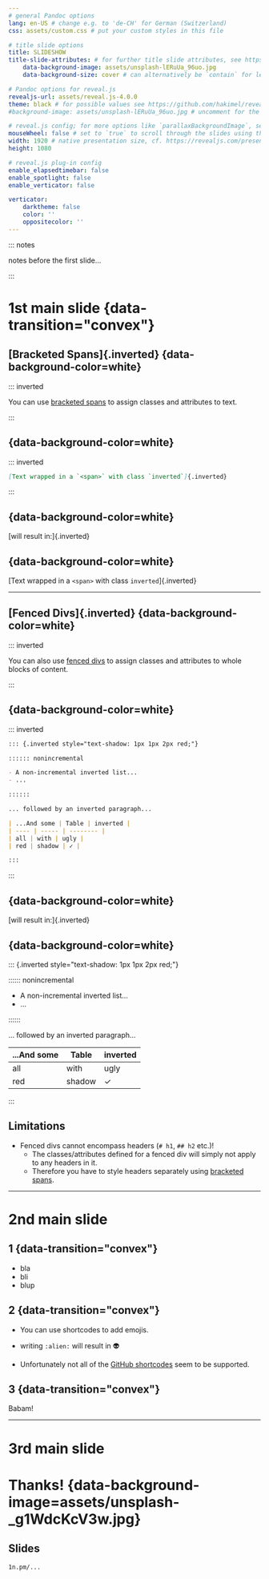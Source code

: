 ```yaml
---
# general Pandoc options
lang: en-US # change e.g. to 'de-CH' for German (Switzerland)
css: assets/custom.css # put your custom styles in this file

# title slide options
title: SLIDESHOW
title-slide-attributes: # for further title slide attributes, see https://pandoc.org/MANUAL.html#background-in-reveal.js-and-beamer
    data-background-image: assets/unsplash-lERuUa_96uo.jpg
    data-background-size: cover # can alternatively be `contain` for letterboxing

# Pandoc options for reveal.js
revealjs-url: assets/reveal.js-4.0.0
theme: black # for possible values see https://github.com/hakimel/reveal.js#theming
#background-image: assets/unsplash-lERuUa_96uo.jpg # uncomment for the same background image on every slide

# reveal.js config; for more options like `parallaxBackgroundImage`, see https://revealjs.com/config/
mouseWheel: false # set to `true` to scroll through the slides using the mouse wheel / touchpad
width: 1920 # native presentation size, cf. https://revealjs.com/presentation-size/
height: 1080

# reveal.js plug-in config
enable_elapsedtimebar: false
enable_spotlight: false
enable_verticator: false

verticator:
    darktheme: false
    color: ''
    oppositecolor: ''
---
```


::: notes

notes before the first slide...

:::

# 1st main slide {data-transition="convex"}

## [Bracketed Spans]{.inverted} {data-background-color=white}

::: inverted

You can use [bracketed spans](https://pandoc.org/MANUAL.html#extension-bracketed_spans) to assign classes and attributes to text.

:::

## {data-background-color=white}

::: inverted

```md
[Text wrapped in a `<span>` with class `inverted`]{.inverted}
```

:::

## {data-background-color=white}

[will result in:]{.inverted}

## {data-background-color=white}

[Text wrapped in a `<span>` with class `inverted`]{.inverted}

---

## [Fenced Divs]{.inverted} {data-background-color=white}

::: inverted

You can also use [fenced divs](https://pandoc.org/MANUAL.html#extension-fenced_divs) to assign classes and attributes to whole blocks of content.

:::

## {data-background-color=white}

::: inverted

```md
::: {.inverted style="text-shadow: 1px 1px 2px red;"}

:::::: nonincremental

- A non-incremental inverted list...
- ...

::::::

... followed by an inverted paragraph...

| ...And some | Table | inverted |
| ---- | ----- | -------- |
| all | with | ugly |
| red | shadow | ✓ |

:::
```

:::

## {data-background-color=white}

[will result in:]{.inverted}

## {data-background-color=white}

::: {.inverted style="text-shadow: 1px 1px 2px red;"}

:::::: nonincremental

- A non-incremental inverted list...
- ...

::::::

... followed by an inverted paragraph...

| ...And some | Table | inverted |
| ---- | ----- | -------- |
| all | with | ugly |
| red | shadow | ✓ |

:::

## Limitations

- Fenced divs cannot encompass headers (`# h1`, `## h2` etc.)!
  - The classes/attributes defined for a fenced div will simply not apply to any headers in it.
  - Therefore you have to style headers separately using [bracketed spans](#bracketed-spans).

---

# 2nd main slide

## 1 {data-transition="convex"}

- bla
- bli
- blup

## 2 {data-transition="convex"}

- You can use shortcodes to add emojis.

- writing `:alien:` will result in :alien:

- Unfortunately not all of the [GitHub shortcodes](https://github.com/ikatyang/emoji-cheat-sheet#readme) seem to be supported.

## 3 {data-transition="convex"}

Babam!

---

# 3rd main slide

# Thanks! {data-background-image=assets/unsplash-_g1WdcKcV3w.jpg}

## Slides

`1n.pm/...`
